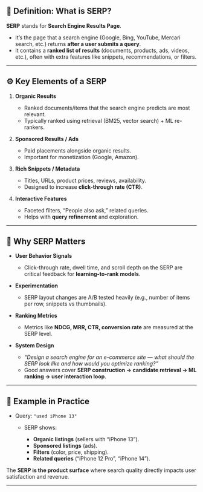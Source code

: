 

## 📖 Definition: What is SERP?

**SERP** stands for **Search Engine Results Page**.

* It’s the page that a search engine (Google, Bing, YouTube, Mercari search, etc.) returns **after a user submits a query**.
* It contains a **ranked list of results** (documents, products, ads, videos, etc.), often with extra features like snippets, recommendations, or filters.

---

## ⚙️ Key Elements of a SERP

1. **Organic Results**

   * Ranked documents/items that the search engine predicts are most relevant.
   * Typically ranked using retrieval (BM25, vector search) + ML re-rankers.

2. **Sponsored Results / Ads**

   * Paid placements alongside organic results.
   * Important for monetization (Google, Amazon).

3. **Rich Snippets / Metadata**

   * Titles, URLs, product prices, reviews, availability.
   * Designed to increase **click-through rate (CTR)**.

4. **Interactive Features**

   * Faceted filters, “People also ask,” related queries.
   * Helps with **query refinement** and exploration.

---

## 🧠 Why SERP Matters 

* **User Behavior Signals**

  * Click-through rate, dwell time, and scroll depth on the SERP are critical feedback for **learning-to-rank models**.
* **Experimentation**

  * SERP layout changes are A/B tested heavily (e.g., number of items per row, snippets vs thumbnails).
* **Ranking Metrics**

  * Metrics like **NDCG, MRR, CTR, conversion rate** are measured at the SERP level.
* **System Design**

  *  *“Design a search engine for an e-commerce site — what should the SERP look like and how would you optimize ranking?”*
  * Good answers cover **SERP construction → candidate retrieval → ML ranking → user interaction loop**.

---

## 🎯 Example in Practice

* Query: `"used iPhone 13"` 

  * SERP shows:

    * **Organic listings** (sellers with “iPhone 13”).
    * **Sponsored listings** (ads).
    * **Filters** (color, price, shipping).
    * **Related queries** (“iPhone 12 Pro”, “iPhone 14”).

The **SERP is the product surface** where search quality directly impacts user satisfaction and revenue.

---
